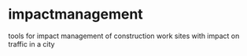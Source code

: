 # impactmanagement
tools for impact management of construction work sites with impact on traffic in a city
